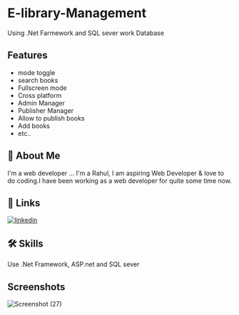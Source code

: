 # E-library-Management
Using .Net Farmework and SQL  sever work Database

## Features

- mode toggle
- search books
- Fullscreen mode
- Cross platform
- Admin Manager
- Publisher  Manager
- Allow to publish books
- Add books
- etc.. 

## 🚀 About Me
I'm a web developer ...
I'm a Rahul, I am aspiring  Web Developer &amp; love to do coding.I have been working as a web developer for quite some time now. 


## 🔗 Links
[![linkedin](https://img.shields.io/badge/linkedin-0A66C2?style=for-the-badge&logo=linkedin&logoColor=white)](https://www.linkedin.com/in/rahul-kumar-wed/)



## 🛠 Skills
Use .Net Framework, ASP.net and SQL sever


## Screenshots

![Screenshot (27)](https://github.com/Rahul0-Kumar/E-library-Management/assets/157640152/9bb88a82-f597-4a90-911d-c62844a00c16)

